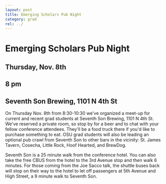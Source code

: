 ```yaml
---
layout: post
title: Emerging Scholars Pub Night
category: grad
rel: ../
---
```



# Emerging Scholars Pub Night

## Thursday, Nov. 8th

## 8 pm

## Seventh Son Brewing, 1101 N 4th St

On Thursday Nov. 8th from 8:30-10:30 we've organized a meet-up for current and recent grad students at Seventh Son Brewing, 1101 N 4th St.  We've reserved a private room, so stop by for a beer and to chat with your fellow conference attendees.  They'll be a food truck there if you'd like to purchase something to eat. OSU grad students will also be leading an optional pub crawl from Seventh Son to other bars in the vicinity: St. James Tavern, Cosecha, Little Rock, Hoof Hearted, and BrewDog.

Seventh Son is a 25 minute walk from the conference hotel.  You can also take the free CBUS from the hotel to the 3rd Avenue stop and then walk 6 minutes.  For those coming from the Joe Sacco talk, the shuttle buses back will stop on their way to the hotel to let off passengers at 5th Avenue and High Street, a 9 minute walk to Seventh Son.
